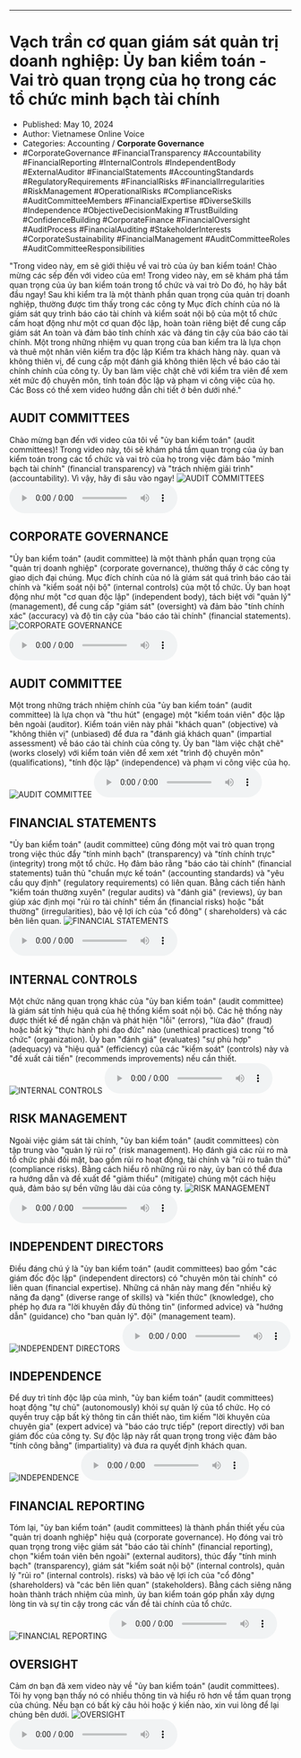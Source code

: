 
---

# Vạch trần cơ quan giám sát quản trị doanh nghiệp: Ủy ban kiểm toán - Vai trò quan trọng của họ trong các tổ chức minh bạch tài chính

- Published: May 10, 2024
- Author: Vietnamese Online Voice
- Categories: Accounting / **Corporate Governance**
- #CorporateGovernance #FinancialTransparency #Accountability #FinancialReporting #InternalControls #IndependentBody #ExternalAuditor #FinancialStatements #AccountingStandards #RegulatoryRequirements #FinancialRisks #FinancialIrregularities #RiskManagement #OperationalRisks #ComplianceRisks #AuditCommitteeMembers #FinancialExpertise #DiverseSkills #Independence #ObjectiveDecisionMaking #TrustBuilding #ConfidenceBuilding #CorporateFinance #FinancialOversight #AuditProcess #FinancialAuditing #StakeholderInterests #CorporateSustainability #FinancialManagement #AuditCommitteeRoles #AuditCommitteeResponsibilities

"Trong video này, em sẽ giới thiệu về vai trò của ủy ban kiểm toán! Chào mừng các sếp đến với video của em! Trong video này, em sẽ khám phá tầm quan trọng của ủy ban kiểm toán trong tổ chức và vai trò Do đó, họ hãy bắt đầu ngay! Sau khi kiểm tra là một thành phần quan trọng của quản trị doanh nghiệp, thường được tìm thấy trong các công ty Mục đích chính của nó là giám sát quy trình báo cáo tài chính và kiểm soát nội bộ của một tổ chức cấm hoạt động như một cơ quan độc lập, hoàn toàn riêng biệt để cung cấp giám sát An toàn và đảm bảo tính chính xác và đáng tin cậy của báo cáo tài chính. Một trong những nhiệm vụ quan trọng của ban kiểm tra là lựa chọn và thuê một nhân viên kiểm tra độc lập Kiểm tra khách hàng này. quan và không thiên vị, để cung cấp một đánh giá không thiên lệch về báo cáo tài chính chính của công ty. Ủy ban làm việc chặt chẽ với kiểm tra viên để xem xét mức độ chuyên môn, tính toán độc lập và phạm vi công việc của họ. Các Boss có thể xem video hướng dẫn chi tiết ở bên dưới nhé."


## AUDIT COMMITTEES

Chào mừng bạn đến với video của tôi về "ủy ban kiểm toán" (audit committees)! Trong video này, tôi sẽ khám phá tầm quan trọng của ủy ban kiểm toán trong các tổ chức và vai trò của họ trong việc đảm bảo "minh bạch tài chính" (financial transparency) và "trách nhiệm giải trình" (accountability). Vì vậy, hãy đi sâu vào ngay!
![AUDIT COMMITTEES](https://http-archiver-apis-production-80.schnworks.com/storage/images/transitions/2024-05-10/transition--8885977617-Montserrat-ExtraBold-303F9F.jpg)
<audio controls>
    <source src="https://http-archiver-apis-production-80.schnworks.com/storage/storage/audio/file-16564734261.mp3" type="audio/mpeg">
</audio>



## CORPORATE GOVERNANCE

"Ủy ban kiểm toán" (audit committee) là một thành phần quan trọng của "quản trị doanh nghiệp" (corporate governance), thường thấy ở các công ty giao dịch đại chúng. Mục đích chính của nó là giám sát quá trình báo cáo tài chính và "kiểm soát nội bộ" (internal controls) của một tổ chức. Ủy ban hoạt động như một "cơ quan độc lập" (independent body), tách biệt với "quản lý" (management), để cung cấp "giám sát" (oversight) và đảm bảo "tính chính xác" (accuracy) và độ tin cậy của "báo cáo tài chính" (financial statements).
![CORPORATE GOVERNANCE](https://http-archiver-apis-production-80.schnworks.com/storage/images/transitions/2024-05-10/transition--2083815418-Montserrat-ExtraBold-4A148C.jpg)
<audio controls>
    <source src="https://http-archiver-apis-production-80.schnworks.com/storage/storage/audio/file-3189380379.mp3" type="audio/mpeg">
</audio>



## AUDIT COMMITTEE

Một trong những trách nhiệm chính của "ủy ban kiểm toán" (audit committee) là lựa chọn và "thu hút" (engage) một "kiểm toán viên" độc lập bên ngoài (auditor). Kiểm toán viên này phải "khách quan" (objective) và "không thiên vị" (unbiased) để đưa ra "đánh giá khách quan" (impartial assessment) về báo cáo tài chính của công ty. Ủy ban "làm việc chặt chẽ" (works closely) với kiểm toán viên để xem xét "trình độ chuyên môn" (qualifications), "tính độc lập" (independence) và phạm vi công việc của họ.
![AUDIT COMMITTEE](https://http-archiver-apis-production-80.schnworks.com/storage/images/transitions/2024-05-10/transition--4729650221-Montserrat-ExtraBold-512DA8.jpg)
<audio controls>
    <source src="https://http-archiver-apis-production-80.schnworks.com/storage/storage/audio/file-7312079483.mp3" type="audio/mpeg">
</audio>



## FINANCIAL STATEMENTS

"Ủy ban kiểm toán" (audit committee) cũng đóng một vai trò quan trọng trong việc thúc đẩy "tính minh bạch" (transparency) và "tính chính trực" (integrity) trong một tổ chức. Họ đảm bảo rằng "báo cáo tài chính" (financial statements) tuân thủ "chuẩn mực kế toán" (accounting standards) và "yêu cầu quy định" (regulatory requirements) có liên quan. Bằng cách tiến hành "kiểm toán thường xuyên" (regular audits) và "đánh giá" (reviews), ủy ban giúp xác định mọi "rủi ro tài chính" tiềm ẩn (financial risks) hoặc "bất thường" (irregularities), bảo vệ lợi ích của "cổ đông" ( shareholders) và các bên liên quan.
![FINANCIAL STATEMENTS](https://http-archiver-apis-production-80.schnworks.com/storage/images/transitions/2024-05-10/transition-31676199510-Montserrat-Black-7B1FA2.jpg)
<audio controls>
    <source src="https://http-archiver-apis-production-80.schnworks.com/storage/storage/audio/file-7445641470.mp3" type="audio/mpeg">
</audio>



## INTERNAL CONTROLS

Một chức năng quan trọng khác của "ủy ban kiểm toán" (audit committee) là giám sát tính hiệu quả của hệ thống kiểm soát nội bộ. Các hệ thống này được thiết kế để ngăn chặn và phát hiện "lỗi" (errors), "lừa đảo" (fraud) hoặc bất kỳ "thực hành phi đạo đức" nào (unethical practices) trong "tổ chức" (organization). Ủy ban "đánh giá" (evaluates) "sự phù hợp" (adequacy) và "hiệu quả" (efficiency) của các "kiểm soát" (controls) này và "đề xuất cải tiến" (recommends improvements) nếu cần thiết.
![INTERNAL CONTROLS](https://http-archiver-apis-production-80.schnworks.com/storage/images/transitions/2024-05-10/transition--14180410426-Montserrat-Bold-9C27B0.jpg)
<audio controls>
    <source src="https://http-archiver-apis-production-80.schnworks.com/storage/storage/audio/file-4045111077.mp3" type="audio/mpeg">
</audio>



## RISK MANAGEMENT

Ngoài việc giám sát tài chính, "ủy ban kiểm toán" (audit committees) còn tập trung vào "quản lý rủi ro" (risk management). Họ đánh giá các rủi ro mà tổ chức phải đối mặt, bao gồm rủi ro hoạt động, tài chính và "rủi ro tuân thủ" (compliance risks). Bằng cách hiểu rõ những rủi ro này, ủy ban có thể đưa ra hướng dẫn và đề xuất để "giảm thiểu" (mitigate) chúng một cách hiệu quả, đảm bảo sự bền vững lâu dài của công ty.
![RISK MANAGEMENT](https://http-archiver-apis-production-80.schnworks.com/storage/images/transitions/2024-05-10/transition--4818413463-Montserrat-Black-283593.jpg)
<audio controls>
    <source src="https://http-archiver-apis-production-80.schnworks.com/storage/storage/audio/file-5131607477.mp3" type="audio/mpeg">
</audio>



## INDEPENDENT DIRECTORS

Điều đáng chú ý là "ủy ban kiểm toán" (audit committees) bao gồm "các giám đốc độc lập" (independent directors) có "chuyên môn tài chính" có liên quan (financial expertise). Những cá nhân này mang đến "nhiều kỹ năng đa dạng" (diverse range of skills) và "kiến thức" (knowledge), cho phép họ đưa ra "lời khuyên đầy đủ thông tin" (informed advice) và "hướng dẫn" (guidance) cho "ban quản lý". đội" (management team).
![INDEPENDENT DIRECTORS](https://http-archiver-apis-production-80.schnworks.com/storage/images/transitions/2024-05-10/transition--9439635332-Montserrat-SemiBold-283593.jpg)
<audio controls>
    <source src="https://http-archiver-apis-production-80.schnworks.com/storage/storage/audio/file-25969782900.mp3" type="audio/mpeg">
</audio>



## INDEPENDENCE

Để duy trì tính độc lập của mình, "ủy ban kiểm toán" (audit committees) hoạt động "tự chủ" (autonomously) khỏi sự quản lý của tổ chức. Họ có quyền truy cập bất kỳ thông tin cần thiết nào, tìm kiếm "lời khuyên của chuyên gia" (expert advice) và "báo cáo trực tiếp" (report directly) với ban giám đốc của công ty. Sự độc lập này rất quan trọng trong việc đảm bảo "tính công bằng" (impartiality) và đưa ra quyết định khách quan.
![INDEPENDENCE](https://http-archiver-apis-production-80.schnworks.com/storage/images/transitions/2024-05-10/transition-30433939694-Montserrat-SemiBold-4A148C.jpg)
<audio controls>
    <source src="https://http-archiver-apis-production-80.schnworks.com/storage/storage/audio/file-9162933432.mp3" type="audio/mpeg">
</audio>



## FINANCIAL REPORTING

Tóm lại, "ủy ban kiểm toán" (audit committees) là thành phần thiết yếu của "quản trị doanh nghiệp" hiệu quả (corporate governance). Họ đóng vai trò quan trọng trong việc giám sát "báo cáo tài chính" (financial reporting), chọn "kiểm toán viên bên ngoài" (external auditors), thúc đẩy "tính minh bạch" (transparency), giám sát "kiểm soát nội bộ" (internal controls), quản lý "rủi ro" (internal controls). risks) và bảo vệ lợi ích của "cổ đông" (shareholders) và "các bên liên quan" (stakeholders). Bằng cách siêng năng hoàn thành trách nhiệm của mình, ủy ban kiểm toán góp phần xây dựng lòng tin và sự tin cậy trong các vấn đề tài chính của tổ chức.
![FINANCIAL REPORTING](https://http-archiver-apis-production-80.schnworks.com/storage/images/transitions/2024-05-10/transition--9221331061-Montserrat-ExtraBold-283593.jpg)
<audio controls>
    <source src="https://http-archiver-apis-production-80.schnworks.com/storage/storage/audio/file-28079895145.mp3" type="audio/mpeg">
</audio>



## OVERSIGHT

Cảm ơn bạn đã xem video này về "ủy ban kiểm toán" (audit committees). Tôi hy vọng bạn thấy nó có nhiều thông tin và hiểu rõ hơn về tầm quan trọng của chúng. Nếu bạn có bất kỳ câu hỏi hoặc ý kiến ​​​​nào, xin vui lòng để lại chúng bên dưới.
![OVERSIGHT](https://http-archiver-apis-production-80.schnworks.com/storage/images/transitions/2024-05-10/transition-4107935035-Montserrat-Bold-303F9F.jpg)
<audio controls>
    <source src="https://http-archiver-apis-production-80.schnworks.com/storage/storage/audio/file-3124720851.mp3" type="audio/mpeg">
</audio>

